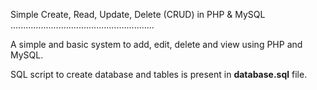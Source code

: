 Simple Create, Read, Update, Delete (CRUD) in PHP & MySQL
.........................................................

A simple and basic system to add, edit, delete and view using PHP and MySQL. 


SQL script to create database and tables is present in **database.sql** file.

